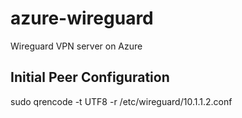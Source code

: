 # azure-wireguard
Wireguard VPN server on Azure

## Initial Peer Configuration

sudo qrencode -t UTF8 -r /etc/wireguard/10.1.1.2.conf
